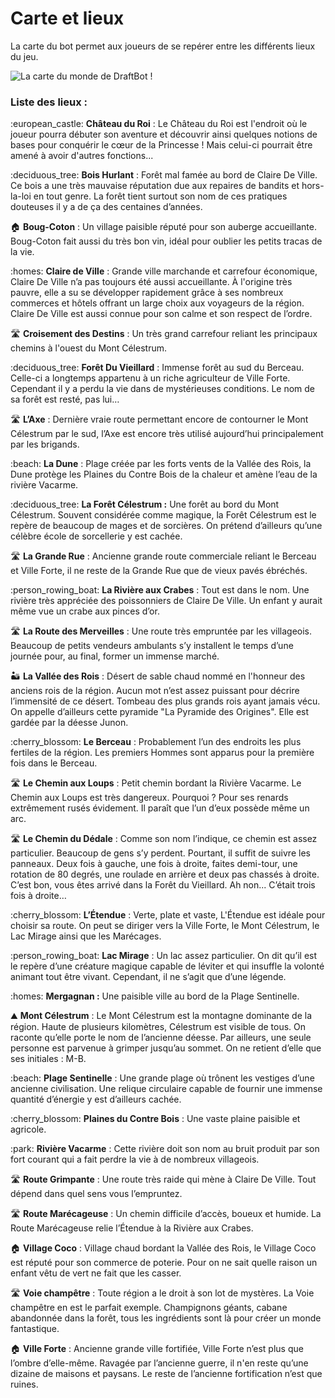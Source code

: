 # Carte et lieux

La carte du bot permet aux joueurs de se repérer entre les différents lieux du jeu.

![La carte du monde de DraftBot !](../.gitbook/assets/6\_29\_map.jpg)

### Liste des lieux :

:european\_castle: **Château du Roi** : Le Château du Roi est l'endroit où le joueur pourra débuter son aventure et découvrir ainsi quelques notions de bases pour conquérir le cœur de la Princesse ! Mais celui-ci pourrait être amené à avoir d'autres fonctions...

:deciduous\_tree: **Bois Hurlant** : Forêt mal famée au bord de Claire De Ville. Ce bois a une très mauvaise réputation due aux repaires de bandits et hors-la-loi en tout genre. La forêt tient surtout son nom de ces pratiques douteuses il y a de ça des centaines d’années.

:house: **Boug-Coton** : Un village paisible réputé pour son auberge accueillante. Boug-Coton fait aussi du très bon vin, idéal pour oublier les petits tracas de la vie.

:homes: **Claire de Ville** : Grande ville marchande et carrefour économique, Claire De Ville n’a pas toujours été aussi accueillante. À l'origine très pauvre, elle a su se développer rapidement grâce à ses nombreux commerces et hôtels offrant un large choix aux voyageurs de la région. Claire De Ville est aussi connue pour son calme et son respect de l’ordre.

:motorway: **Croisement des Destins** : Un très grand carrefour reliant les principaux chemins à l'ouest du Mont Célestrum.

:deciduous\_tree: **Forêt Du Vieillard** : Immense forêt au sud du Berceau. Celle-ci a longtemps appartenu à un riche agriculteur de Ville Forte. Cependant il y a perdu la vie dans de mystérieuses conditions. Le nom de sa forêt est resté, pas lui…

:motorway: **L’Axe** : Dernière vraie route permettant encore de contourner le Mont Célestrum par le sud, l’Axe est encore très utilisé aujourd’hui principalement par les brigands.

:beach: **La Dune** : Plage créée par les forts vents de la Vallée des Rois, la Dune protège les Plaines du Contre Bois de la chaleur et amène l’eau de la rivière Vacarme.

:deciduous\_tree: **La Forêt Célestrum :** Une forêt au bord du Mont Célestrum. Souvent considérée comme magique, la Forêt Célestrum est le repère de beaucoup de mages et de sorcières. On prétend d’ailleurs qu’une célèbre école de sorcellerie y est cachée.

:motorway: **La Grande Rue** : Ancienne grande route commerciale reliant le Berceau et Ville Forte, il ne reste de la Grande Rue que de vieux pavés ébréchés.

:person\_rowing\_boat: **La Rivière aux Crabes** : Tout est dans le nom. Une rivière très appréciée des poissonniers de Claire De Ville. Un enfant y aurait même vue un crabe aux pinces d’or.

:motorway: **La Route des Merveilles** : Une route très empruntée par les villageois. Beaucoup de petits vendeurs ambulants s’y installent le temps d’une journée pour, au final, former un immense marché.

:desert: **La Vallée des Rois** : Désert de sable chaud nommé en l'honneur des anciens rois de la région. Aucun mot n’est assez puissant pour décrire l’immensité de ce désert. Tombeau des plus grands rois ayant jamais vécu. On appelle d’ailleurs cette pyramide "La Pyramide des Origines". Elle est gardée par la déesse Junon.

:cherry\_blossom: **Le Berceau** : Probablement l’un des endroits les plus fertiles de la région. Les premiers Hommes sont apparus pour la première fois dans le Berceau.

:motorway: **Le Chemin aux Loups** : Petit chemin bordant la Rivière Vacarme. Le Chemin aux Loups est très dangereux. Pourquoi ? Pour ses renards extrêmement rusés évidement. Il paraît que l’un d’eux possède même un arc.

:motorway: **Le Chemin du Dédale** : Comme son nom l’indique, ce chemin est assez particulier. Beaucoup de gens s’y perdent. Pourtant, il suffit de suivre les panneaux. Deux fois à gauche, une fois à droite, faites demi-tour, une rotation de 80 degrés, une roulade en arrière et deux pas chassés à droite. C’est bon, vous êtes arrivé dans la Forêt du Vieillard. Ah non... C’était trois fois à droite…

:cherry\_blossom: **L’Étendue** : Verte, plate et vaste, L'Étendue est idéale pour choisir sa route. On peut se diriger vers la Ville Forte, le Mont Célestrum, le Lac Mirage ainsi que les Marécages.

:person\_rowing\_boat: **Lac Mirage** : Un lac assez particulier. On dit qu’il est le repère d’une créature magique capable de léviter et qui insuffle la volonté animant tout être vivant. Cependant, il ne s’agit que d’une légende.

:homes: **Mergagnan :** Une paisible ville au bord de la Plage Sentinelle.

:mountain: **Mont Célestrum** : Le Mont Célestrum est la montagne dominante de la région. Haute de plusieurs kilomètres, Célestrum est visible de tous. On raconte qu’elle porte le nom de l’ancienne déesse. Par ailleurs, une seule personne est parvenue à grimper jusqu’au sommet. On ne retient d’elle que ses initiales : M-B.

:beach: **Plage Sentinelle** : Une grande plage où trônent les vestiges d’une ancienne civilisation. Une relique circulaire capable de fournir une immense quantité d’énergie y est d’ailleurs cachée.

:cherry\_blossom: **Plaines du Contre Bois** : Une vaste plaine paisible et agricole.

:park: **Rivière Vacarme** : Cette rivière doit son nom au bruit produit par son fort courant qui a fait perdre la vie à de nombreux villageois.

:motorway: **Route Grimpante** : Une route très raide qui mène à Claire De Ville. Tout dépend dans quel sens vous l’empruntez.

:motorway: **Route Marécageuse** : Un chemin difficile d’accès, boueux et humide. La Route Marécageuse relie l’Étendue à la Rivière aux Crabes.

:house: **Village Coco** : Village chaud bordant la Vallée des Rois, le Village Coco est réputé pour son commerce de poterie. Pour on ne sait quelle raison un enfant vêtu de vert ne fait que les casser.

:motorway: **Voie champêtre** : Toute région a le droit à son lot de mystères. La Voie champêtre en est le parfait exemple. Champignons géants, cabane abandonnée dans la forêt, tous les ingrédients sont là pour créer un monde fantastique.

:house: **Ville Forte** : Ancienne grande ville fortifiée, Ville Forte n’est plus que l’ombre d’elle-même. Ravagée par l’ancienne guerre, il n'en reste qu’une dizaine de maisons et paysans. Le reste de l’ancienne fortification n’est que ruines.
